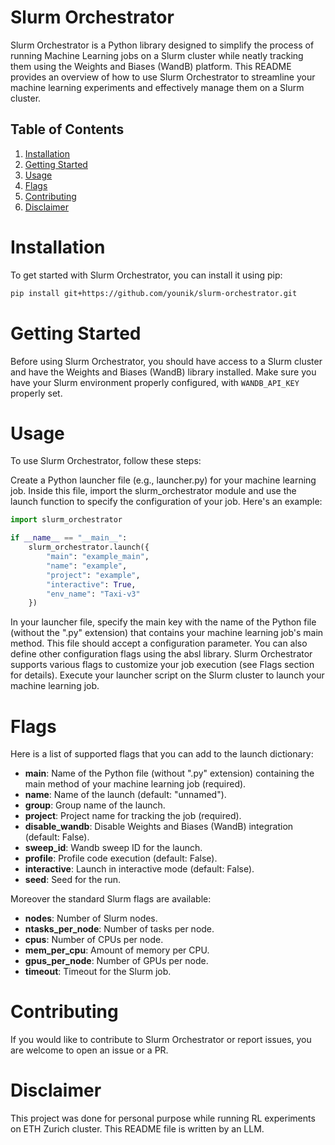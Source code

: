 # Slurm Orchestrator

Slurm Orchestrator is a Python library designed to simplify the process of running Machine Learning jobs on a Slurm cluster while neatly tracking them using the Weights and Biases (WandB) platform. This README provides an overview of how to use Slurm Orchestrator to streamline your machine learning experiments and effectively manage them on a Slurm cluster.

## Table of Contents

1. [Installation](#Installation)
2. [Getting Started](#Getting-Started)
3. [Usage](#Usage)
4. [Flags](#Flags)
5. [Contributing](#Contributing)
6. [Disclaimer](#Disclaimer)


# Installation

To get started with Slurm Orchestrator, you can install it using pip:

```bash
pip install git+https://github.com/younik/slurm-orchestrator.git
```

# Getting Started

Before using Slurm Orchestrator, you should have access to a Slurm cluster and have the Weights and Biases (WandB) library installed. Make sure you have your Slurm environment properly configured, with `WANDB_API_KEY` properly set.

# Usage

To use Slurm Orchestrator, follow these steps:

Create a Python launcher file (e.g., launcher.py) for your machine learning job. Inside this file, import the slurm_orchestrator module and use the launch function to specify the configuration of your job. Here's an example:


```python
import slurm_orchestrator

if __name__ == "__main__":
    slurm_orchestrator.launch({
        "main": "example_main",
        "name": "example",
        "project": "example",
        "interactive": True,
        "env_name": "Taxi-v3"
    })
```

In your launcher file, specify the main key with the name of the Python file (without the ".py" extension) that contains your machine learning job's main method. This file should accept a configuration parameter.
You can also define other configuration flags using the absl library. Slurm Orchestrator supports various flags to customize your job execution (see Flags section for details).
Execute your launcher script on the Slurm cluster to launch your machine learning job.

# Flags

Here is a list of supported flags that you can add to the launch dictionary:

 - **main**: Name of the Python file (without ".py" extension) containing the main method of your machine learning job (required).
 - **name**: Name of the launch (default: "unnamed").
 - **group**: Group name of the launch.
 - **project**: Project name for tracking the job (required).
 - **disable_wandb**: Disable Weights and Biases (WandB) integration (default: False).
 - **sweep_id**: Wandb sweep ID for the launch.
 - **profile**: Profile code execution (default: False).
 - **interactive**: Launch in interactive mode (default: False).
 - **seed**: Seed for the run.


Moreover the standard Slurm flags are available:

 - **nodes**: Number of Slurm nodes.
 - **ntasks_per_node**: Number of tasks per node.
 - **cpus**: Number of CPUs per node.
 - **mem_per_cpu**: Amount of memory per CPU.
 - **gpus_per_node**: Number of GPUs per node.
 - **timeout**: Timeout for the Slurm job.

# Contributing

If you would like to contribute to Slurm Orchestrator or report issues, you are welcome to open an issue or a PR.

# Disclaimer

This project was done for personal purpose while running RL experiments on ETH Zurich cluster. This README file is written by an LLM.

